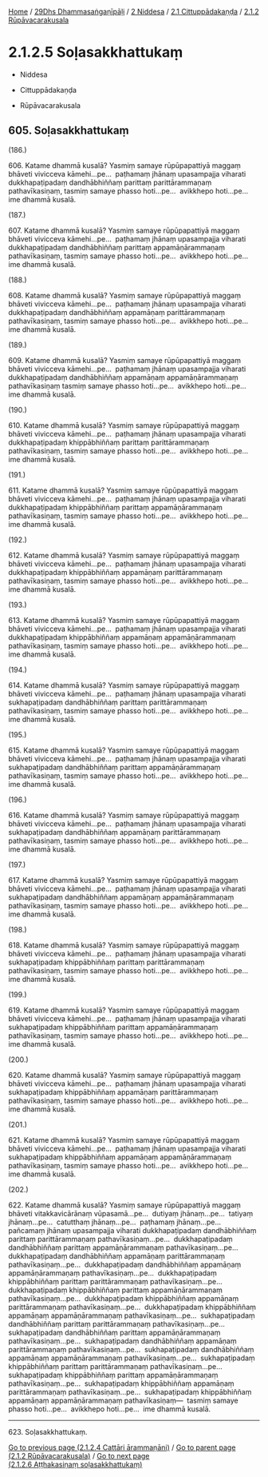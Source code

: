 
[Home](/) / [29Dhs Dhammasaṅgaṇīpāḷi](../../...md) / [2 Niddesa](../...md) / [2.1 Cittuppādakaṇḍa](...md) / [2.1.2 Rūpāvacarakusala](../29Dhs/2/2.1/2.1.2.md)

# 2.1.2.5 Soḷasakkhattukaṃ

* Niddesa

* Cittuppādakaṇḍa

* Rūpāvacarakusala

## 605\. Soḷasakkhattukaṃ

(186.)

606\. Katame dhammā kusalā? Yasmiṃ samaye rūpūpapattiyā maggaṃ bhāveti vivicceva kāmehi…pe…  paṭhamaṃ jhānaṃ upasampajja viharati dukkhapaṭipadaṃ dandhābhiññaṃ parittaṃ parittārammaṇaṃ pathavīkasiṇaṃ, tasmiṃ samaye phasso hoti…pe…  avikkhepo hoti…pe…  ime dhammā kusalā.

(187.)

607\. Katame dhammā kusalā? Yasmiṃ samaye rūpūpapattiyā maggaṃ bhāveti vivicceva kāmehi…pe…  paṭhamaṃ jhānaṃ upasampajja viharati dukkhapaṭipadaṃ dandhābhiññaṃ parittaṃ appamāṇārammaṇaṃ pathavīkasiṇaṃ, tasmiṃ samaye phasso hoti…pe…  avikkhepo hoti…pe…  ime dhammā kusalā.

(188.)

608\. Katame dhammā kusalā? Yasmiṃ samaye rūpūpapattiyā maggaṃ bhāveti vivicceva kāmehi…pe…  paṭhamaṃ jhānaṃ upasampajja viharati dukkhapaṭipadaṃ dandhābhiññaṃ appamāṇaṃ parittārammaṇaṃ pathavīkasiṇaṃ, tasmiṃ samaye phasso hoti…pe…  avikkhepo hoti…pe…  ime dhammā kusalā.

(189.)

609\. Katame dhammā kusalā? Yasmiṃ samaye rūpūpapattiyā maggaṃ bhāveti vivicceva kāmehi…pe…  paṭhamaṃ jhānaṃ upasampajja viharati dukkhapaṭipadaṃ dandhābhiññaṃ appamāṇaṃ appamāṇārammaṇaṃ pathavīkasiṇaṃ tasmiṃ samaye phasso hoti…pe…  avikkhepo hoti…pe…  ime dhammā kusalā.

(190.)

610\. Katame dhammā kusalā? Yasmiṃ samaye rūpūpapattiyā maggaṃ bhāveti vivicceva kāmehi…pe…  paṭhamaṃ jhānaṃ upasampajja viharati dukkhapaṭipadaṃ khippābhiññaṃ parittaṃ parittārammaṇaṃ pathavīkasiṇaṃ, tasmiṃ samaye phasso hoti…pe…  avikkhepo hoti…pe…  ime dhammā kusalā.

(191.)

611\. Katame dhammā kusalā? Yasmiṃ samaye rūpūpapattiyā maggaṃ bhāveti vivicceva kāmehi…pe…  paṭhamaṃ jhānaṃ upasampajja viharati dukkhapaṭipadaṃ khippābhiññaṃ parittaṃ appamāṇārammaṇaṃ pathavīkasiṇaṃ, tasmiṃ samaye phasso hoti…pe…  avikkhepo hoti…pe…  ime dhammā kusalā.

(192.)

612\. Katame dhammā kusalā? Yasmiṃ samaye rūpūpapattiyā maggaṃ bhāveti vivicceva kāmehi…pe…  paṭhamaṃ jhānaṃ upasampajja viharati dukkhapaṭipadaṃ khippābhiññaṃ appamāṇaṃ parittārammaṇaṃ pathavīkasiṇaṃ, tasmiṃ samaye phasso hoti…pe…  avikkhepo hoti…pe…  ime dhammā kusalā.

(193.)

613\. Katame dhammā kusalā? Yasmiṃ samaye rūpūpapattiyā maggaṃ bhāveti vivicceva kāmehi…pe…  paṭhamaṃ jhānaṃ upasampajja viharati dukkhapaṭipadaṃ khippābhiññaṃ appamāṇaṃ appamāṇārammaṇaṃ pathavīkasiṇaṃ, tasmiṃ samaye phasso hoti…pe…  avikkhepo hoti…pe…  ime dhammā kusalā.

(194.)

614\. Katame dhammā kusalā? Yasmiṃ samaye rūpūpapattiyā maggaṃ bhāveti vivicceva kāmehi…pe…  paṭhamaṃ jhānaṃ upasampajja viharati sukhapaṭipadaṃ dandhābhiññaṃ parittaṃ parittārammaṇaṃ pathavīkasiṇaṃ, tasmiṃ samaye phasso hoti…pe…  avikkhepo hoti…pe…  ime dhammā kusalā.

(195.)

615\. Katame dhammā kusalā? Yasmiṃ samaye rūpūpapattiyā maggaṃ bhāveti vivicceva kāmehi…pe…  paṭhamaṃ jhānaṃ upasampajja viharati sukhapaṭipadaṃ dandhābhiññaṃ parittaṃ appamāṇārammaṇaṃ pathavīkasiṇaṃ, tasmiṃ samaye phasso hoti…pe…  avikkhepo hoti…pe…  ime dhammā kusalā.

(196.)

616\. Katame dhammā kusalā? Yasmiṃ samaye rūpūpapattiyā maggaṃ bhāveti vivicceva kāmehi…pe…  paṭhamaṃ jhānaṃ upasampajja viharati sukhapaṭipadaṃ dandhābhiññaṃ appamāṇaṃ parittārammaṇaṃ pathavīkasiṇaṃ, tasmiṃ samaye phasso hoti…pe…  avikkhepo hoti…pe…  ime dhammā kusalā.

(197.)

617\. Katame dhammā kusalā? Yasmiṃ samaye rūpūpapattiyā maggaṃ bhāveti vivicceva kāmehi…pe…  paṭhamaṃ jhānaṃ upasampajja viharati sukhapaṭipadaṃ dandhābhiññaṃ appamāṇaṃ appamāṇārammaṇaṃ pathavīkasiṇaṃ, tasmiṃ samaye phasso hoti…pe…  avikkhepo hoti…pe…  ime dhammā kusalā.

(198.)

618\. Katame dhammā kusalā? Yasmiṃ samaye rūpūpapattiyā maggaṃ bhāveti vivicceva kāmehi…pe…  paṭhamaṃ jhānaṃ upasampajja viharati sukhapaṭipadaṃ khippābhiññaṃ parittaṃ parittārammaṇaṃ pathavīkasiṇaṃ, tasmiṃ samaye phasso hoti…pe…  avikkhepo hoti…pe…  ime dhammā kusalā.

(199.)

619\. Katame dhammā kusalā? Yasmiṃ samaye rūpūpapattiyā maggaṃ bhāveti vivicceva kāmehi…pe…  paṭhamaṃ jhānaṃ upasampajja viharati sukhapaṭipadaṃ khippābhiññaṃ parittaṃ appamāṇārammaṇaṃ pathavīkasiṇaṃ, tasmiṃ samaye phasso hoti…pe…  avikkhepo hoti…pe…  ime dhammā kusalā.

(200.)

620\. Katame dhammā kusalā? Yasmiṃ samaye rūpūpapattiyā maggaṃ bhāveti vivicceva kāmehi…pe…  paṭhamaṃ jhānaṃ upasampajja viharati sukhapaṭipadaṃ khippābhiññaṃ appamāṇaṃ parittārammaṇaṃ pathavīkasiṇaṃ, tasmiṃ samaye phasso hoti…pe…  avikkhepo hoti…pe…  ime dhammā kusalā.

(201.)

621\. Katame dhammā kusalā? Yasmiṃ samaye rūpūpapattiyā maggaṃ bhāveti vivicceva kāmehi…pe…  paṭhamaṃ jhānaṃ upasampajja viharati sukhapaṭipadaṃ khippābhiññaṃ appamāṇaṃ appamāṇārammaṇaṃ pathavīkasiṇaṃ, tasmiṃ samaye phasso hoti…pe…  avikkhepo hoti…pe…  ime dhammā kusalā.

(202.)

622\. Katame dhammā kusalā? Yasmiṃ samaye rūpūpapattiyā maggaṃ bhāveti vitakkavicārānaṃ vūpasamā…pe…  dutiyaṃ jhānaṃ…pe…  tatiyaṃ jhānaṃ…pe…  catutthaṃ jhānaṃ…pe…  paṭhamaṃ jhānaṃ…pe…  pañcamaṃ jhānaṃ upasampajja viharati dukkhapaṭipadaṃ dandhābhiññaṃ parittaṃ parittārammaṇaṃ pathavīkasiṇaṃ…pe…  dukkhapaṭipadaṃ dandhābhiññaṃ parittaṃ appamāṇārammaṇaṃ pathavīkasiṇaṃ…pe…  dukkhapaṭipadaṃ dandhābhiññaṃ appamāṇaṃ parittārammaṇaṃ pathavīkasiṇaṃ…pe…  dukkhapaṭipadaṃ dandhābhiññaṃ appamāṇaṃ appamāṇārammaṇaṃ pathavīkasiṇaṃ…pe…  dukkhapaṭipadaṃ khippābhiññaṃ parittaṃ parittārammaṇaṃ pathavīkasiṇaṃ…pe…  dukkhapaṭipadaṃ khippābhiññaṃ parittaṃ appamāṇārammaṇaṃ pathavīkasiṇaṃ…pe…  dukkhapaṭipadaṃ khippābhiññaṃ appamāṇaṃ parittārammaṇaṃ pathavīkasiṇaṃ…pe…  dukkhapaṭipadaṃ khippābhiññaṃ appamāṇaṃ appamāṇārammaṇaṃ pathavīkasiṇaṃ…pe…  sukhapaṭipadaṃ dandhābhiññaṃ parittaṃ parittārammaṇaṃ pathavīkasiṇaṃ…pe…  sukhapaṭipadaṃ dandhābhiññaṃ parittaṃ appamāṇārammaṇaṃ pathavīkasiṇaṃ…pe…  sukhapaṭipadaṃ dandhābhiññaṃ appamāṇaṃ parittārammaṇaṃ pathavīkasiṇaṃ…pe…  sukhapaṭipadaṃ dandhābhiññaṃ appamāṇaṃ appamāṇārammaṇaṃ pathavīkasiṇaṃ…pe…  sukhapaṭipadaṃ khippābhiññaṃ parittaṃ parittārammaṇaṃ pathavīkasiṇaṃ…pe…  sukhapaṭipadaṃ khippābhiññaṃ parittaṃ appamāṇārammaṇaṃ pathavīkasiṇaṃ…pe…  sukhapaṭipadaṃ khippābhiññaṃ appamāṇaṃ parittārammaṇaṃ pathavīkasiṇaṃ…pe…  sukhapaṭipadaṃ khippābhiññaṃ appamāṇaṃ appamāṇārammaṇaṃ pathavīkasiṇaṃ—  tasmiṃ samaye phasso hoti…pe…  avikkhepo hoti…pe…  ime dhammā kusalā.

---

623\. Soḷasakkhattukaṃ.



[Go to previous page (2.1.2.4 Cattāri ārammaṇāni)](2.1.2.4.md) / [Go to parent page (2.1.2 Rūpāvacarakusala)](../29Dhs/2/2.1/2.1.2.md) / [Go to next page (2.1.2.6 Aṭṭhakasiṇaṃ soḷasakkhattukaṃ)](2.1.2.6.md)


